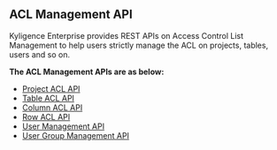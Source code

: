 ## ACL Management API

Kyligence Enterprise provides REST APIs on Access Control List Management to help users strictly manage the ACL on projects, tables, users and so on.



**The ACL Management APIs are as below:**

- [Project ACL  API](project_acl_api.en.md)
- [Table ACL API](table_acl_api.en.md)
- [Column ACL API](column_acl_api.en.md)
- [Row ACL API](row_acl_api.en.md)
- [User Management API](user_api.en.md)
- [User Group Management API](user_group_api.en.md)

